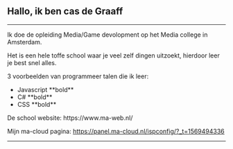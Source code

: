 
<h2>Hallo, ik ben cas de Graaff</h2>

  <hr size="30" noshade>
Ik doe de opleiding Media/Game devolopment op het Media college in Amsterdam.

Het is een hele toffe school waar je veel zelf dingen uitzoekt, hierdoor leer je best snel alles.

3 voorbeelden van programmeer talen die ik leer:

<ul>
  <li>Javascript **bold**</li>
  <li>C# **bold**</li>
  <li>CSS **bold**</li>
  </ul>
De school website: https://www.ma-web.nl/

Mijn ma-cloud pagina: https://panel.ma-cloud.nl/ispconfig/?_t=1569494336 
  <hr size="30" noshade>

